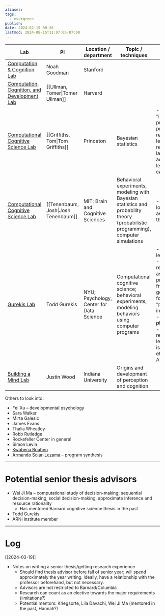 ```yaml
---
aliases: 
tags:
  - evergreen
publish: 
date: 2024-02-15 09:36
lastmod: 2024-08-15T11:07:05-07:00
---
```


| Lab                                                                            | PI                                  | Location / department                    | Topic / techniques                                                                                                                 | Ongoing projects                                                                                                                                                                                                                     | Additional notes                                                 |
| ------------------------------------------------------------------------------ | ----------------------------------- | ---------------------------------------- | ---------------------------------------------------------------------------------------------------------------------------------- | ------------------------------------------------------------------------------------------------------------------------------------------------------------------------------------------------------------------------------------ | ---------------------------------------------------------------- |
| [Computation & Cognition Lab](https://cocolab.stanford.edu/)                   | Noah Goodman                        | Stanford                                 |                                                                                                                                    |                                                                                                                                                                                                                                      |                                                                  |
| [Computation, Cognition, and Development Lab](https://www.cocodev.org/)        | [[Ullman, Tomer\|Tomer Ullman]]     | Harvard                                  |                                                                                                                                    |                                                                                                                                                                                                                                      |                                                                  |
| [Computational Cognitive Science Lab](https://cocosci.princeton.edu/index.php) | [[Griffiths, Tom\|Tom Griffiths]]   | Princeton                                | Bayesian statistics                                                                                                                | - Focus on “inductive problems”: probabilistic reasoning, learning causal relationships, language acquisition, learning categories                                                                                                   | - Wrote book “Algorithms to Live By”                             |
| [Computational Cognitive Science Lab](https://cocosci.mit.edu/)                | [[Tenenbaum, Josh\|Josh Tenenbaum]] | MIT; Brain and Cognitive Sciences        | Behavioral experiments, modeling with Bayesian statistics and probability theory (probabilistic programming), computer simulations | - Hard to tell; a lot of people associated with the lab!                                                                                                                                                                             | - Need time to parse through research projects                   |
| [Gurekis Lab](https://gureckislab.org/)                                        | Todd Gurekis                        | NYU; Psychology, Center for Data Science | Computational cognitive science; behavioral experiments, modeling behaviors using computer programs                                | - Active learning <br>- Mental representations as symbolic programs: framing human goal generation formally as “program induction”<br>- **Intuitive physics**<br>- Human reinforcement learning: how is this more efficient than AI? | - Collaborations with Brenden Lake, Guy Davidson, Josh Tenenbaum |
| [Building a Mind Lab](https://www.buildingamind.com/)                          | Justin Wood                         | Indiana University                       | Origins and development of perception and cognition                                                                                |                                                                                                                                                                                                                                      |                                                                  |


Others to look into:
- Fei Xu – developmental psychology
- Sara Walker
- Mirta Galesic
- James Evans
- Thalia Wheatley
- Robb Rutledge
- Rockefeller Center in general
- Simon Levin
- [Kwabena Boahen](https://profiles.stanford.edu/kwabena-boahen)
- [Armando Solar-Lezama](https://people.csail.mit.edu/asolar/) – program synthesis

---
# Potential senior thesis advisors

- Wei Ji Ma – computational study of decision-making; sequential decision-making, social decision-making, approximate inference and resource rationality
	- Has mentored Barnard cognitive science thesis in the past
- Todd Gurekis
- ARNI institute member

---
# Log

[[2024-03-19]]
- Notes on writing a senior thesis/getting research experience
	- Should find thesis advisor before fall of senior year; will spend approximately the year writing. Ideally, have a relationship with the professor beforehand, but not necessary.
	- Advisors are not restricted to Barnard/Columbia
	- Research can count as an elective towards the major requirements (limitations?)
	- Potential mentors: Kriegsorte, Lila Davachi, Wei Ji Ma (mentored in the past, Hannah?)